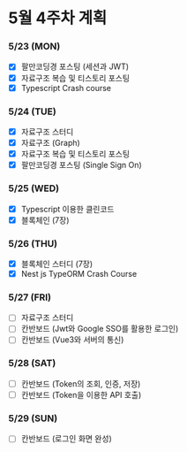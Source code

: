 # 5월 4주차 계획

### 5/23 (MON)

-   [x] 팔만코딩경 포스팅 (세션과 JWT)
-   [x] 자료구조 복습 및 티스토리 포스팅
-   [x] Typescript Crash course

### 5/24 (TUE)

-   [x] 자료구조 스터디
-   [x] 자료구조 (Graph)
-   [x] 자료구조 복습 및 티스토리 포스팅
-   [x] 팔만코딩경 포스팅 (Single Sign On)

### 5/25 (WED)

-   [x] Typescript 이용한 클린코드
-   [x] 블록체인 (7장)

### 5/26 (THU)

-   [x] 블록체인 스터디 (7장)
-   [x] Nest js TypeORM Crash Course

### 5/27 (FRI)

-   [ ] 자료구조 스터디
-   [ ] 칸반보드 (Jwt와 Google SSO를 활용한 로그인)
-   [ ] 칸반보드 (Vue3와 서버의 통신)

### 5/28 (SAT)

-   [ ] 칸반보드 (Token의 조회, 인증, 저장)
-   [ ] 칸반보드 (Token을 이용한 API 호출)

### 5/29 (SUN)

-   [ ] 칸반보드 (로그인 화면 완성)
